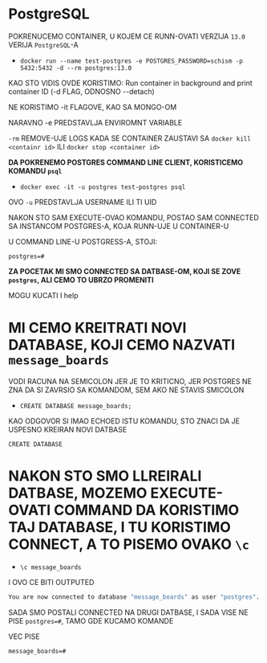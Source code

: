 # PostgreSQL

POKRENUCEMO CONTAINER, U KOJEM CE RUNN-OVATI VERZIJA `13.0` VERIJA `PostgreSQL`-A

- `docker run --name test-postgres -e POSTGRES_PASSWORD=schism -p 5432:5432 -d --rm postgres:13.0`

KAO STO VIDIS OVDE KORISTIMO: Run container in background and print container ID (-d FLAG, ODNOSNO --detach)

NE KORISTIMO -it FLAGOVE, KAO SA MONGO-OM

NARAVNO -e PREDSTAVLJA ENVIROMNT VARIABLE

`-rm` REMOVE-UJE LOGS KADA SE CONTAINER ZAUSTAVI SA `docker kill <containr id>` ILI `docker stop <container id>`

**DA POKRENEMO POSTGRES COMMAND LINE CLIENT, KORISTICEMO KOMANDU `psql`**

- `docker exec -it -u postgres test-postgres psql`

OVO `-u` PREDSTAVLJA USERNAME ILI TI UID

NAKON STO SAM EXECUTE-OVAO KOMANDU, POSTAO SAM CONNECTED SA INSTANCOM POSTGRES-A, KOJA RUNN-UJE U CONTAINER-U

U COMMAND LINE-U POSTGRESS-A, STOJI:

```
postgres=#
```

**ZA POCETAK MI SMO CONNECTED SA DATBASE-OM, KOJI SE ZOVE `postgres`, ALI CEMO TO UBRZO PROMENITI**

MOGU KUCATI I help

# MI CEMO KREITRATI NOVI DATABASE, KOJI CEMO NAZVATI `message_boards`

VODI RACUNA NA SEMICOLON JER JE TO KRITICNO, JER POSTGRES NE ZNA DA SI ZAVRSIO SA KOMANDOM, SEM AKO NE STAVIS SMICOLON

- `CREATE DATABASE message_boards;`

KAO ODGOVOR SI IMAO ECHOED ISTU KOMANDU, STO ZNACI DA JE USPESNO KREIRAN NOVI DATBASE

```
CREATE DATABASE
```

# NAKON STO SMO LLREIRALI DATBASE, MOZEMO EXECUTE-OVATI COMMAND DA KORISTIMO TAJ DATABASE, I TU KORISTIMO CONNECT, A TO PISEMO OVAKO `\c`

- `\c message_boards`

I OVO CE BITI OUTPUTED

```zsh
You are now connected to database "message_boards" as user "postgres".
```

SADA SMO POSTALI CONNECTED NA DRUGI DATBASE, I SADA VISE NE PISE `postgres=#`, TAMO GDE KUCAMO KOMANDE

VEC PISE

```
message_boards=#
```



